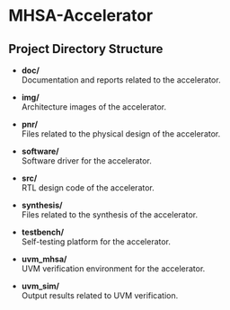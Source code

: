 # MHSA-Accelerator

## Project Directory Structure

- **doc/**  
  Documentation and reports related to the accelerator.

- **img/**  
  Architecture images of the accelerator.
  
- **pnr/**  
  Files related to the physical design of the accelerator.

- **software/**  
  Software driver for the accelerator.

- **src/**  
  RTL design code of the accelerator.

- **synthesis/**  
  Files related to the synthesis of the accelerator.

- **testbench/**  
  Self-testing platform for the accelerator.

- **uvm_mhsa/**  
  UVM verification environment for the accelerator.

- **uvm_sim/**  
  Output results related to UVM verification.



